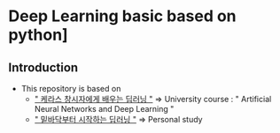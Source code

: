 # Deep Learning basic based on python]

## Introduction
* This repository is based on 
  * [" 케라스 창시자에게 배우는 딥러닝 "](https://book.naver.com/bookdb/book_detail.nhn?bid=14069088) ⇒ University course : " Artificial Neural Networks and Deep Learning "
  * [" 밑바닥부터 시작하는 딥러닝 "](https://book.naver.com/bookdb/book_detail.nhn?bid=11492334) ⇒  Personal study 
  
